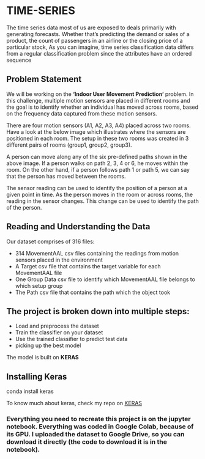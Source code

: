 # TIME-SERIES
The time series data most of us are exposed to deals primarily with generating forecasts. Whether that’s predicting the demand or sales of a product, the count of passengers in an airline or the closing price of a particular stock,
As you can imagine, time series classification data differs from a regular classification problem since the attributes have an ordered sequence

## Problem Statement
We will be working on the **‘Indoor User Movement Prediction‘**  problem. In this challenge, multiple motion sensors are placed in different rooms and the goal is to identify whether an individual has moved across rooms, based on the frequency data captured from these motion sensors.

There are four motion sensors (A1, A2, A3, A4) placed across two rooms. Have a look at the below image which illustrates where the sensors are positioned in each room. The setup in these two rooms was created in 3 different pairs of rooms (group1, group2, group3).

A person can move along any of the six pre-defined paths shown in the above image. If a person walks on path 2, 3, 4 or 6, he moves within the room. On the other hand, if a person follows path 1 or path 5, we can say that the person has moved between the rooms.

The sensor reading can be used to identify the position of a person at a given point in time. As the person moves in the room or across rooms, the reading in the sensor changes. This change can be used to identify the path of the person.

## Reading and Understanding the Data

Our dataset comprises of 316 files:

* 314 MovementAAL csv files containing the readings from motion sensors placed in the environment
* A Target csv file that contains the target variable for each MovementAAL file
* One Group Data csv file to identify which MovementAAL file belongs to which setup group
* The Path csv file that contains the path which the object took

## The project is broken down into multiple steps:

* Load and preprocess the  dataset
* Train the  classifier on your dataset
* Use the trained classifier to predict test data 
* picking up the best model

The model is built on **KERAS**

 
## Installing Keras
 conda install keras
 
 To know much about keras, check my repo on [KERAS](https://github.com/VeerendraPappala/KERAS)
 
 

### Everything you need to recreate this project is on the jupyter notebook. Everything was coded in Google Colab, because of its GPU. I uploaded the dataset to Google Drive, so you can download it directly (the code to download it is in the notebook). 


